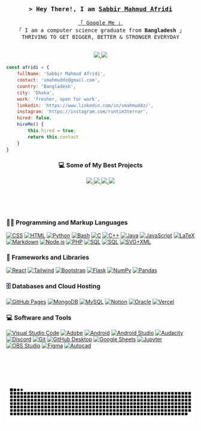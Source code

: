<h3 align="center">
        <samp>&gt; Hey There!, I am
                <b><a target="_blank" href="https://www.linkedin.com/in/smahmuddz/">Sabbir Mahmud Afridi</a></b>
        </samp>
</h3>
<p align="center"> 
  <samp>
    <a href="https://www.google.com/search?q=Sabbir+Mahmud+Afridi">「 Google Me 」</a>
    <br>
    「 I am a computer science graduate from <b>Bangladesh</b> 」<br>
    THRIVING TO GET BIGGER, BETTER & STRONGER EVERYDAY
    <br>
    <br>
  </samp>
</p>
<p align="center">
  <a href="https://instagram.com/runtim3terror" title="Instagram">
    <img src="https://img.shields.io/badge/@runtim3terror%20-%23E4405F.svg?&style=for-the-badge&logo=Instagram&logoColor=white"/>
  </a>
  <a href="https://www.linkedin.com/in/smahmuddz/" title="Linkedin">
    <img src="https://img.shields.io/badge/Smahmuddz%20-%230077B5.svg?&style=for-the-badge&logo=linkedin&logoColor=white"/>
  </a>
</p>

```js
const afridi = {
    fullName: 'Sabbir Mahmud Afridi',
    contact: 'smahmuddz@gmail.com',
    country: 'Bangladesh',
    city: 'Dhaka',
    work: 'fresher, open for work',
    linkedin: 'https://www.linkedin.com/in/smahmuddz/',
    instagram: 'https://instagram.com/runtim3terror',
    hired: false,
    hireMe() {
        this.hired = true;
        return this.contact
    }
}
```

<h3 align="center">💻 Some of My Best Projects</h3>
<body>
  <div align="center">
            <a target="_blank" href="[https://github.com/smahmuddz/RecomMuse](https://github.com/smahmuddz/RecomMuse)">
                <img
                    src="https://github-readme-stats.vercel.app/api/pin/?username=smahmuddz&repo=Recommuse&theme=react"
                />
            </a>
            <a target="_blank" href="[https://github.com/smahmuddz/Todo-List-NextJs](https://github.com/smahmuddz/Todo-List-NextJs)">
                <img
                    src="https://github-readme-stats.vercel.app/api/pin/?username=smahmuddz&repo=todo-List-NextJs&theme=react"
                />
            </a>
    <a target="_blank" href="[https://github.com/smahmuddz/Drone-Ground-Station](https://github.com/smahmuddz/Drone-Ground-Station)">
                <img
                    src="https://github-readme-stats.vercel.app/api/pin/?username=smahmuddz&repo=Drone-Ground-Station&theme=react"
                />
            </a>
    <a target="_blank" href="[https://github.com/smahmuddz/Ai-Image-generator-website](https://github.com/smahmuddz/Ai-Image-generator-website)">
                <img
                    src="https://github-readme-stats.vercel.app/api/pin/?username=smahmuddz&repo=Ai-Image-generator-website&theme=react"
                />
            </a>
  </div>
    </body>
<div>
        <br><br><br><br>
  <!-- Some badges are from https://github.com/Ileriayo/markdown-badges -->
  <h3>👨‍💻 Programming and Markup Languages</h3>
  <p>
      <a href="https://github.com/search?q=user%3Asmahmuddz+language%3Acss"><img alt="CSS" src="https://img.shields.io/badge/CSS-1572B6.svg?logo=css3&logoColor=white"></a>
      <a href="https://github.com/search?q=user%3Asmahmuddz+language%3Ahtml"><img alt="HTML" src="https://img.shields.io/badge/HTML-E34F26.svg?logo=html5&logoColor=white"></a>
      <a href="https://github.com/search?q=user%3Asmahmuddz+language%3Apython"><img alt="Python" src="https://img.shields.io/badge/Python-14354C.svg?logo=python&logoColor=white"></a>
      <a href="https://github.com/search?q=user%3Asmahmuddz+language%3Abash"><img alt="Bash" src="https://img.shields.io/badge/Bash-121011.svg?logo=gnu-bash&logoColor=white"></a>
      <a href="https://github.com/search?q=user%3Asmahmuddz+language%3Ac"><img alt="C" src="https://custom-icon-badges.demolab.com/badge/C-03599C.svg?logo=c-in-hexagon&logoColor=white"></a>
      <a href="https://github.com/search?q=user%3Asmahmuddz+language%3Acpp"><img alt="C++" src="https://custom-icon-badges.demolab.com/badge/C++-9C033A.svg?logo=cpp2&logoColor=white"></a>
      <a href="https://github.com/search?q=user%3Asmahmuddz+language%3Ajava"><img alt="Java" src="https://custom-icon-badges.demolab.com/badge/Java-007396.svg?logo=java&logoColor=white"></a>
      <a href="https://github.com/search?q=user%3Asmahmuddz+language%3Ajavascript"><img alt="JavaScript" src="https://img.shields.io/badge/JavaScript-F7DF1E.svg?logo=javascript&logoColor=black"></a>
      <a href="https://github.com/search?q=user%3Asmahmuddz+language%3Atex"><img alt="LaTeX" src="https://img.shields.io/badge/LaTeX-008080.svg?logo=LaTeX&logoColor=white"></a>
      <a href="https://github.com/search?q=user%3Asmahmuddz+language%3Amarkdown"><img alt="Markdown" src="https://img.shields.io/badge/Markdown-000000.svg?logo=markdown&logoColor=white"></a>
      <a href="https://github.com/search?q=user%3Asmahmuddz+language%3Ajavascript"><img alt="Node.js" src="https://img.shields.io/badge/Node.js-43853D.svg?logo=node.js&logoColor=white"></a>
      <a href="https://github.com/search?q=user%3Asmahmuddz+language%3Aphp"><img alt="PHP" src="https://img.shields.io/badge/PHP-777BB4.svg?logo=php&logoColor=white"></a>
      <a href="https://github.com/search?q=user%3Asmahmuddz+language%3Asql"><img alt="SQL" src="https://custom-icon-badges.demolab.com/badge/MySQL-025E8C.svg?logo=database&logoColor=white"></a>
      <a href="https://github.com/search?q=user%3Asmahmuddz+language%3Asql"><img alt="SQL" src="https://custom-icon-badges.demolab.com/badge/SQL-025E8C.svg?logo=database&logoColor=white"></a>
      <a href="https://github.com/search?q=user%3Asmahmuddz+language%3Asvg"><img alt="SVG+XML" src="https://img.shields.io/badge/XML-e0982c.svg?logo=svg&logoColor=white"></a>
     </p>

  <h3>🧰 Frameworks and Libraries</h3>
  <p>
      <a href="#"><img alt="React" src="https://img.shields.io/badge/React-20232a.svg?logo=react&logoColor=%2361DAFB"></a>
      <a href="#"><img alt="Tailwind" src="https://img.shields.io/badge/tailwindcss--20232a.svg?logo=tailwindcss-&logoColor=%2361DAFB"></a>
      <a href="#"><img alt="Bootstrap" src="https://img.shields.io/badge/Bootstrap-7952B3.svg?logo=bootstrap&logoColor=white"></a>
      <a href="#"><img alt="Flask" src="https://img.shields.io/badge/Flask-000000.svg?logo=flask&logoColor=white"></a>
      <a href="#"><img alt="NumPy" src="https://img.shields.io/badge/Numpy-013243.svg?logo=numpy&logoColor=white"></a>
      <a href="#"><img alt="Pandas" src="https://img.shields.io/badge/Pandas-150458.svg?logo=pandas&logoColor=white"></a>
     </p>

  <h3>🗄️ Databases and Cloud Hosting</h3>
  <p>
      <a href="#"><img alt="GitHub Pages" src="https://img.shields.io/badge/GitHub%20Pages-327FC7.svg?logo=github&logoColor=white"></a>
      <a href="#"><img alt="MongoDB" src ="https://img.shields.io/badge/MongoDB-4ea94b.svg?logo=mongodb&logoColor=white"></a>
      <a href="#"><img alt="MySQL" src="https://img.shields.io/badge/MySQL-00f.svg?logo=mysql&logoColor=white"></a>
      <a href="#"><img alt="Notion" src="https://img.shields.io/badge/Notion-010101.svg?logo=notion&logoColor=white"></a>
      <a href="#"><img alt="Oracle" src ="https://img.shields.io/badge/Oracle-F00000.svg?logo=oracle&logoColor=white"></a>
      <a href="#"><img alt="Vercel" src="https://img.shields.io/badge/Vercel-000000.svg?logo=vercel&logoColor=white"></a>
  </p>

  <h3>💻 Software and Tools</h3>
  <p>
      <a href="#"><img alt="Visual Studio Code" src="https://img.shields.io/badge/Visual%20Studio%20Code-0078d7.svg?logo=visual-studio-code&logoColor=white"></a>
      <a href="#"><img alt="Adobe" src="https://img.shields.io/badge/Adobe-FF0000.svg?logo=adobe&logoColor=white"></a>
      <a href="#"><img alt="Android" src="https://img.shields.io/badge/Android-3DDC84?logo=android&logoColor=white"></a>
      <a href="#"><img alt="Android Studio" src="https://img.shields.io/badge/Android%20Studio-008678.svg?logo=android-studio&logoColor=white"></a>
      <a href="#"><img alt="Audacity" src="https://img.shields.io/badge/-Audacity-0000CC?logo=audacity&logoColor=white"></a>
      <a href="#"><img alt="Discord" src="https://img.shields.io/badge/-Discord-5865F2.svg?logo=discord&logoColor=white"></a>
      <a href="#"><img alt="Git" src="https://img.shields.io/badge/Git-F05033.svg?logo=git&logoColor=white"></a>
      <a href="#"><img alt="GitHub Desktop" src="https://img.shields.io/badge/GitHub%20Desktop-8034A9.svg?logo=github&logoColor=white"></a>
      <a href="#"><img alt="Google Sheets" src="https://img.shields.io/badge/Sheets-34A853.svg?logo=google%20sheets&logoColor=white"></a>
      <a href="#"><img alt="Jupyter" src="https://img.shields.io/badge/Jupyter-F37626.svg?logo=Jupyter&logoColor=white"></a>
      <a href="#"><img alt="OBS Studio" src="https://img.shields.io/badge/-OBS-302E31?logo=obs-studio&logoColor=white"></a>
      <a href="#"><img alt="Figma" src="https://img.shields.io/badge/Figma-0078d7.svg?logo=figma&logoColor=white"></a>
      <a href="#"><img alt="Autocad" src="https://img.shields.io/badge/Autocad-0078d7.svg?logo=autocad&logoColor=white"></a>
  </p>
</p>
<br><br><br><br>
</div>

<p align="center"><img align="center" src="https://raw.githubusercontent.com/DHANOLA/DHANOLA/output/github-contribution-grid-snake.svg" /></p> 

